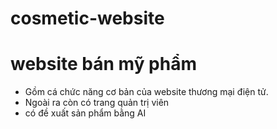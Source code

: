 # cosmetic-website
# website bán mỹ phẩm

- Gồm cá chức năng cơ bản của website thương mại điện tử.
- Ngoài ra còn có trang quản trị viên
- có đề xuất sản phẩm bằng AI
